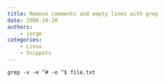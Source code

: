 ```yaml
---
title: Remove comments and empty lines with grep
date: 2008-10-28
authors:
    - jorge
categories:
    - Linux
    - Snippets
---
```

```
grep -v -e ^# -e ^$ file.txt
```